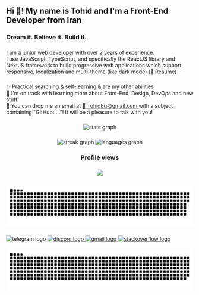 <h2 align="left">Hi 👋! My name is Tohid and I'm a Front-End Developer from Iran</h2>

###

<h3 align="left">Dream it. Believe it. Build it.</h3>

###

<p align="left">I am a junior web developer with over 2 years of experience.<br>I use JavaScript, TypeScript, and specifically the ReactJS library and NextJS framework to build
progressive web applications which support responsive, localization and multi-theme (like dark mode) (<a href="#link pdf simpan aja di dalam sini juga" target="_blank">📜 Resume</a>)<!-- & 2-way direction (soon) --></p>

###

<p align="left">✨ Practical searching & self-learning & are my other abilities<br>🌱 I'm on track with learning more about Front-End, Design, DevOps and new stuff.<br>💬 You can drop me an email at <a href="gilang.ikoo15@gmail.com" target="_blank">📧 TohidEq@gmail.com </a> with a subject containing "GitHub: ..."! It will be a pleasure to talk with you! </p>

###

###

<div align="center">
  <img src="https://github-readme-stats.vercel.app/api?username=Ame0thyst&hide_title=true&hide_rank=false&show_icons=true&include_all_commits=true&count_private=true&disable_animations=false&theme=github_dark&locale=en&hide_border=true&order=1" height="170" alt="stats graph"  />
</div>

###

<div align="center">
  <img src="https://streak-stats.demolab.com?user=Ame0thyst&locale=en&mode=daily&theme=github_dark&hide_border=true&border_radius=5" height="150" alt="streak graph"  />
  <img src="https://github-readme-stats.vercel.app/api/top-langs?username=Ame0thyst&locale=en&hide_title=true&layout=compact&card_width=320&langs_count=6&theme=github_dark&hide_border=true" height="150" alt="languages graph"  />
</div>

###

<h3 align="center">Profile views</h3>

###

<div align="center">
  <img src="https://profile-counter.glitch.me/Ame0thyst/count.svg?"  />
</div>

###

<img src="https://raw.githubusercontent.com/Ame0thyst/Ame0thyst/output/snake.svg" alt="Snake animation" />

###

<div align="left">
  <img src="https://img.shields.io/static/v1?message=@Tohid_Eq&logo=telegram&label=&color=2CA5E0&logoColor=white&labelColor=&style=for-the-badge" height="31" alt="telegram logo"  />
  <a href="@TohidEq" target="_blank">
    <img src="https://img.shields.io/static/v1?message=@TohidEq&logo=discord&label=&color=7289DA&logoColor=white&labelColor=&style=for-the-badge" height="31" alt="discord logo"  />
  </a>
  <a href="mailto:TohidEq@gmail.com" target="_blank">
    <img src="https://img.shields.io/static/v1?message=Gmail&logo=gmail&label=&color=D14836&logoColor=white&labelColor=&style=for-the-badge" height="31" alt="gmail logo"  />
  </a>
  <a href="https://stackoverflow.com/users/18447603/tohideq" target="_blank">
    <img src="https://img.shields.io/static/v1?message=Stackoverflow&logo=stackoverflow&label=&color=FE7A16&logoColor=white&labelColor=&style=for-the-badge" height="31" alt="stackoverflow logo"  />
  </a>
</div>



####
<picture>
  <source
    media="(prefers-color-scheme: dark)"
    srcset="\github-user-contribution.svg"
  />
  <source
    media="(prefers-color-scheme: light)"
    srcset="\github-user-contribution.svg"
  />
  <img
    alt="github contribution grid snake animation"
    src="https://raw.githubusercontent.com/platane/snk/output/github-contribution-grid-snake.svg"
  />
</picture>

